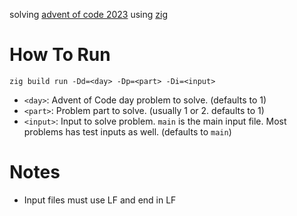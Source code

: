 solving [advent of code 2023](https://adventofcode.com/2023) using
[zig](https://ziglang.org/)

# How To Run

```
zig build run -Dd=<day> -Dp=<part> -Di=<input>
```

- `<day>`: Advent of Code day problem to solve. (defaults to 1)
- `<part>`: Problem part to solve. (usually 1 or 2. defaults to 1)
- `<input>`: Input to solve problem. `main` is the main input file.
 Most problems has test inputs as well. (defaults to `main`)

# Notes

- Input files must use LF and end in LF